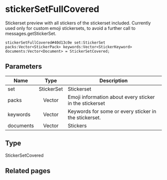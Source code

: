 # stickerSetFullCovered
Stickerset preview with all stickers of the stickerset included.
Currently used only for custom emoji stickersets, to avoid a further call to messages.getStickerSet.

```
stickerSetFullCovered#40d13c0e set:StickerSet packs:Vector<StickerPack> keywords:Vector<StickerKeyword> documents:Vector<Document> = StickerSetCovered;
```

## Parameters
| Name | Type | Description |
| ---- | :----: | ----------- |
| set | StickerSet | Stickerset |
| packs | Vector<StickerPack> | Emoji information about every sticker in the stickerset |
| keywords | Vector<StickerKeyword> | Keywords for some or every sticker in the stickerset. |
| documents | Vector<Document> | Stickers |


## Type
StickerSetCovered

## Related pages
